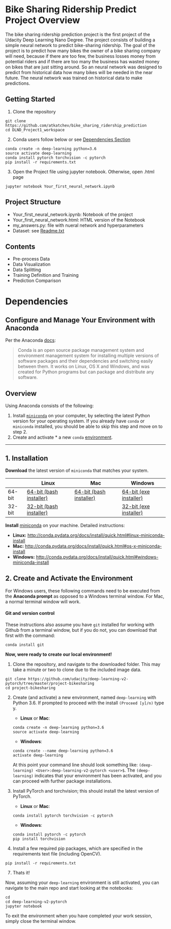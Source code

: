 # Bike Sharing Ridership Predict Project Overview

The bike sharing ridership prediction project is the first project of the Udacity Deep Learning Nano Degree. The project consists of building a simple neural network to predict bike-sharing ridership. The goal of the project is to predict how many bikes the owner of a bike sharing company will need, because if there are too few, the business losses money from potential riders and if there are too many the business has wasted money on bikes that are just sitting around. So an neural network was designed to predict from historical data how many bikes will be needed in the near future. The neural network was trained on historical data to make predictions. 

## Getting Started 

1. Clone the repository
```console
git clone https://github.com/atkatchev/bike_sharing_ridership_prediction 
cd DLND_Project1_workspace 
```
2. Conda users follow below or see [Dependencies Section](#Dependencies)
```console 
conda create -n deep-learning python=3.6
source activate deep-learning
conda install pytorch torchvision -c pytorch 
pip install -r requirements.txt 
```
3. Open the Project file using jupyter notebook. Otherwise, open .html page
```console
jupyter notebook Your_first_neural_network.ipynb
```

## Project Structure

* Your_first_neural_network.ipynb: Notebook of the project
* Your_first_neural_network.html: HTML version of the Notebook
* my_answers.py: file with nueral network and hyperparameters
* Dataset: see [Readme.txt](Bike-Sharing-Dataset/Readme.txt)

## Contents

* Pre-process Data
* Data Visualization 
* Data Splitting
* Training Definition and Training 
* Prediction Comparison 

# Dependencies

## Configure and Manage Your Environment with Anaconda

Per the Anaconda [docs](http://conda.pydata.org/docs):

> Conda is an open source package management system and environment management system 
for installing multiple versions of software packages and their dependencies and 
switching easily between them. It works on Linux, OS X and Windows, and was created 
for Python programs but can package and distribute any software.

## Overview
Using Anaconda consists of the following:

1. Install [`miniconda`](http://conda.pydata.org/miniconda.html) on your computer, by selecting the latest Python version for your operating system. If you already have `conda` or `miniconda` installed, you should be able to skip this step and move on to step 2.
2. Create and activate * a new `conda` [environment](http://conda.pydata.org/docs/using/envs.html).

---

## 1. Installation

**Download** the latest version of `miniconda` that matches your system.

|        | Linux | Mac | Windows | 
|--------|-------|-----|---------|
| 64-bit | [64-bit (bash installer)][lin64] | [64-bit (bash installer)][mac64] | [64-bit (exe installer)][win64]
| 32-bit | [32-bit (bash installer)][lin32] |  | [32-bit (exe installer)][win32]

[win64]: https://repo.continuum.io/miniconda/Miniconda3-latest-Windows-x86_64.exe
[win32]: https://repo.continuum.io/miniconda/Miniconda3-latest-Windows-x86.exe
[mac64]: https://repo.continuum.io/miniconda/Miniconda3-latest-MacOSX-x86_64.sh
[lin64]: https://repo.continuum.io/miniconda/Miniconda3-latest-Linux-x86_64.sh
[lin32]: https://repo.continuum.io/miniconda/Miniconda3-latest-Linux-x86.sh

**Install** [miniconda](http://conda.pydata.org/miniconda.html) on your machine. Detailed instructions:

- **Linux:** http://conda.pydata.org/docs/install/quick.html#linux-miniconda-install
- **Mac:** http://conda.pydata.org/docs/install/quick.html#os-x-miniconda-install
- **Windows:** http://conda.pydata.org/docs/install/quick.html#windows-miniconda-install

## 2. Create and Activate the Environment

For Windows users, these following commands need to be executed from the **Anaconda prompt** as opposed to a Windows terminal window. For Mac, a normal terminal window will work. 

#### Git and version control
These instructions also assume you have `git` installed for working with Github from a terminal window, but if you do not, you can download that first with the command:
```
conda install git
```

**Now, were ready to create our local environment!**

1. Clone the repository, and navigate to the downloaded folder. This may take a minute or two to clone due to the included image data.
```
git clone https://github.com/udacity/deep-learning-v2-pytorch/tree/master/project-bikesharing
cd project-bikesharing
```

2. Create (and activate) a new environment, named `deep-learning` with Python 3.6. If prompted to proceed with the install `(Proceed [y]/n)` type y.

    - __Linux__ or __Mac__: 
    ```
    conda create -n deep-learning python=3.6
    source activate deep-learning
    ```
    - __Windows__: 
    ```
    conda create --name deep-learning python=3.6
    activate deep-learning
    ```
    
    At this point your command line should look something like: `(deep-learning) <User>:deep-learning-v2-pytorch <user>$`. The `(deep-learning)` indicates that your environment has been activated, and you can proceed with further package installations.

3. Install PyTorch and torchvision; this should install the latest version of PyTorch.
    
    - __Linux__ or __Mac__: 
    ```
    conda install pytorch torchvision -c pytorch 
    ```
    - __Windows__: 
    ```
    conda install pytorch -c pytorch
    pip install torchvision
    ```

6. Install a few required pip packages, which are specified in the requirements text file (including OpenCV).
```
pip install -r requirements.txt
```

7. Thats it!

Now, assuming your `deep-learning` environment is still activated, you can navigate to the main repo and start looking at the notebooks:

```
cd
cd deep-learning-v2-pytorch
jupyter notebook
```

To exit the environment when you have completed your work session, simply close the terminal window.
